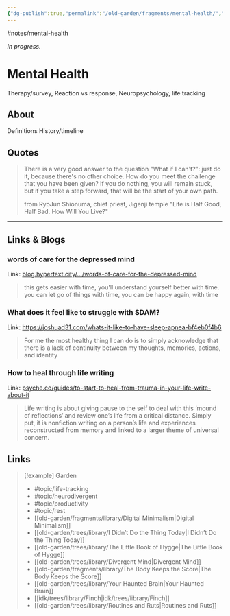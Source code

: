 ```yaml
---
{"dg-publish":true,"permalink":"/old-garden/fragments/mental-health/","created":"2025-01-20T19:30:17.636-05:00","updated":"2025-10-11T22:28:38.761-04:00"}
---
```


#notes/mental-health

*In progress.*
# Mental Health
Therapy/survey, Reaction vs response, Neuropsychology, life tracking
## About
Definitions
History/timeline

## Quotes

> There is a very good answer to the question "What if I can't?": just do it, because there's no other choice. How do you meet the challenge that you have been given? If you do nothing, you will remain stuck, but if you take a step forward, that will be the start of your own path.
> 
> from RyoJun Shionuma, chief priest, Jigenji temple 
> "Life is Half Good, Half Bad. How Will You Live?"
---

## Links & Blogs
### words of care for the depressed mind
Link: [blog.hypertext.city/.../words-of-care-for-the-depressed-mind](https://blog.hypertext.city/2025/01/20/words-of-care-for-the-depressed-mind/)

> this gets easier with time, you'll understand yourself better with time. you can let go of things with time, you can be happy again, with time

### What does it feel like to struggle with SDAM?
Link: https://joshuad31.com/whats-it-like-to-have-sleep-apnea-bf4eb0f4b6

> For me the most healthy thing I can do is to simply acknowledge that there is a lack of continuity between my thoughts, memories, actions, and identity

### How to heal through life writing
Link: [psyche.co/guides/to-start-to-heal-from-trauma-in-your-life-write-about-it](https://psyche.co/guides/to-start-to-heal-from-trauma-in-your-life-write-about-it)

> Life writing is about giving pause to the self to deal with this ‘mound of reflections’ and review one’s life from a critical distance. Simply put, it is nonfiction writing on a person’s life and experiences reconstructed from memory and linked to a larger theme of universal concern.

## Links


> [!example] Garden
> - #topic/life-tracking 
> - #topic/neurodivergent 
> - #topic/productivity
> - #topic/rest
> -  [[old-garden/fragments/library/Digital Minimalism\|Digital Minimalism]]
> - [[old-garden/trees/library/I Didn’t Do the Thing Today\|I Didn’t Do the Thing Today]]
> - [[old-garden/trees/library/The Little Book of Hygge\|The Little Book of Hygge]]
> - [[old-garden/trees/library/Divergent Mind\|Divergent Mind]]
> - [[old-garden/fragments/library/The Body Keeps the Score\|The Body Keeps the Score]]
> - [[old-garden/trees/library/Your Haunted Brain\|Your Haunted Brain]]
> - [[idk/trees/library/Finch\|idk/trees/library/Finch]]
> - [[old-garden/trees/library/Routines and Ruts\|Routines and Ruts]]


